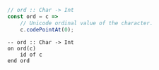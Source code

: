 ```javascript
// ord :: Char -> Int
const ord = c =>
    // Unicode ordinal value of the character.
    c.codePointAt(0);
```


```applescript
-- ord :: Char -> Int
on ord(c)
    id of c
end ord
```